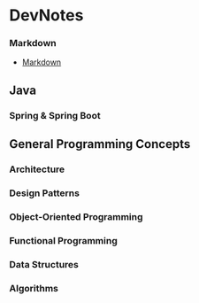 # DevNotes

### **Markdown**

- [Markdown](./topics/markdown.md)

## Java

### Spring & Spring Boot

## General Programming Concepts

### Architecture

### Design Patterns

### Object-Oriented Programming

### Functional Programming

### Data Structures

### Algorithms
